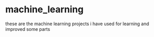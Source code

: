 # machine_learning
these are the machine learning projects i have used for learning and improved some parts
